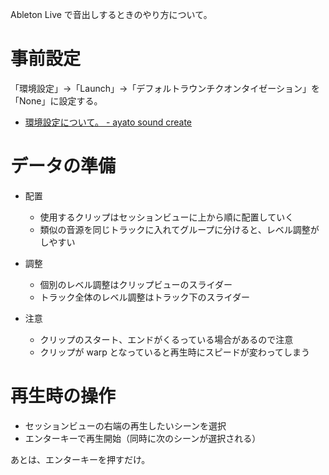 Ableton Live で音出しするときのやり方について。

# 事前設定

「環境設定」→「Launch」→「デフォルトラウンチクオンタイゼーション」を「None」に設定する。

- [環境設定について。 - ayato sound create](http://ayatosound.blogspot.com/2017/10/blog-post_27.html)

# データの準備

- 配置
  - 使用するクリップはセッションビューに上から順に配置していく
  - 類似の音源を同じトラックに入れてグループに分けると、レベル調整がしやすい

- 調整
  - 個別のレベル調整はクリップビューのスライダー
  - トラック全体のレベル調整はトラック下のスライダー

- 注意
  - クリップのスタート、エンドがくるっている場合があるので注意
  - クリップが warp となっていると再生時にスピードが変わってしまう

# 再生時の操作

- セッションビューの右端の再生したいシーンを選択
- エンターキーで再生開始（同時に次のシーンが選択される）

あとは、エンターキーを押すだけ。
